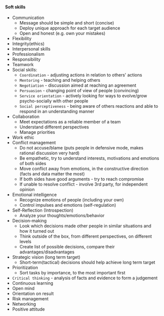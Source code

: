 #### Soft skills
* Communication
    * Message should be simple and short (concise)
    * Deploy unique approach for each target audience
    * Open and honest (e.g. own your mistakes)
* Flexibility
* Integrity(ethics)
* Interpersonal skills
* Professionalism
* Responsibility
* Teamwork
* Social skills:
    * `Coordination` - adjusting actions in relation to others' actions
    * `Mentoring` - teaching and helping others
    * `Negotiation` - discussion aimed at reaching an agreement
    * `Persuasion` - changing point of view of people (convincing)
    * `Service orientation` - actively looking for ways to evolve/grow psycho-socially with other people
    * `Social perceptiveness` - being aware of others reactions and able to respond in an understanding manner
* Collaboration
    * Meet expectations as a reliable member of a team
    * Understand different perspectives
    * Manage priorities
* Work ethic
* Conflict management
    * Do not accuse/blame (puts people in defensive mode, makes rational discussion very hard)
    * Be empathetic, try to understand interests, motivations and emotions of both sides
    * Move conflict away from emotions, in the constructive direction (facts and data matter the most)
    * If both sides have good arguments - try to reach compromise
    * If unable to resolve conflict - involve 3rd party, for independent opinion
* Emotional intelligence
    * Recognize emotions of people (including your own)
    * Control impulses and emotions (self-regulation)
* Self-Reflection (Introspection)
    * Analyze your thoughts/emotions/behavior
* Decision-making
    * Look which decisions made other people in similar situations and how it turned out
    * Think outside of the box, from different perspectives, on different levels
    * Create list of possible decisions, compare their advantages/disadvantages
* Strategic vision (long term target)
    * Short-term(tactical) decisions should help achieve long term target
* Prioritization
    * Sort tasks by importance, to the most important first
* `Critical thinking` - analysis of facts and evidence to form a judgement
* Continuous learning 
* Open mind
* Orientation on result
* Risk management
* Networking
* Positive attitude

